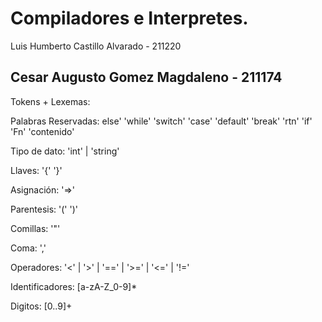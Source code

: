 # Compiladores e Interpretes.

Luis Humberto Castillo Alvarado - 211220

Cesar Augusto Gomez Magdaleno - 211174
----------------------------------------------------------

Tokens + Lexemas:

Palabras Reservadas:
else'
'while'
'switch'
'case'
'default'
'break'
'rtn' 
'if'
'Fn'
'contenido'

Tipo de dato:
'int' | 'string'

Llaves:
'{'
'}'

Asignación:
'=>'

Parentesis:
'(' 
')'

Comillas:
'"'

Coma:
','

Operadores:
'<' | '>' | '==' | '>=' | '<=' | '!=' 

Identificadores:
[a-zA-Z_0-9]*

Digitos:
[0..9]+
